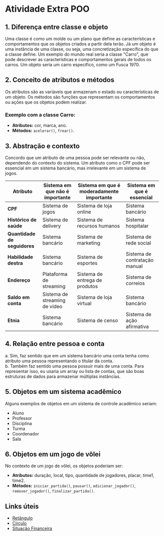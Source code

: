# Atividade Extra POO

## 1. Diferença entre classe e objeto

Uma classe é como um molde ou um plano que define as características e comportamentos que os objetos criados a partir dela terão. Já um objeto é uma instância de uma classe, ou seja, uma concretização específica do que a classe define. Um exemplo do mundo real seria a classe "Carro", que pode descrever as características e comportamentos gerais de todos os carros. Um objeto seria um carro específico, como um Fusca 1970.

## 2. Conceito de atributos e métodos

Os atributos são as variáveis que armazenam o estado ou características de um objeto. Os métodos são funções que representam os comportamentos ou ações que os objetos podem realizar.

### Exemplo com a classe Carro:
- **Atributos:** cor, marca, ano.
- **Métodos:** `acelerar()`, `frear()`.

## 3. Abstração e contexto

Concordo que um atributo de uma pessoa pode ser relevante ou não, dependendo do contexto do sistema. Um atributo como o CPF pode ser essencial em um sistema bancário, mas irrelevante em um sistema de jogos.

| Atributo               | Sistema em que não é importante | Sistema em que é moderadamente importante | Sistema em que é essencial    |
|------------------------|---------------------------------|------------------------------------------|-------------------------------|
| **CPF**                | Sistema de jogos                | Sistema de loja online                   | Sistema bancário               |
| **Histórico de saúde**  | Sistema de delivery             | Sistema de recursos humanos              | Sistema hospitalar             |
| **Quantidade de seguidores** | Sistema bancário         | Sistema de marketing                     | Sistema de rede social         |
| **Habilidade destra**   | Sistema bancário                | Sistema de esportes                      | Sistema de contratação manual  |
| **Endereço**            | Plataforma de streaming         | Sistema de entrega de produtos           | Sistema de correios            |
| **Saldo em conta**      | Sistema de streaming de vídeo   | Sistema de loja virtual                  | Sistema bancário               |
| **Etnia**               | Sistema bancário                | Sistema de censo                         | Sistema de ação afirmativa     |

## 4. Relação entre pessoa e conta

a. Sim, faz sentido que em um sistema bancário uma conta tenha como atributo uma pessoa representando o titular da conta.  
b. Também faz sentido uma pessoa possuir mais de uma conta. Para representar isso, eu usaria um array ou lista de contas, que são boas estruturas de dados para armazenar múltiplas instâncias.

## 5. Objetos em um sistema acadêmico

Alguns exemplos de objetos em um sistema de controle acadêmico seriam:

- Aluno
- Professor
- Disciplina
- Turma
- Coordenador
- Sala

## 6. Objetos em um jogo de vôlei

No contexto de um jogo de vôlei, os objetos poderiam ser:

- **Atributos:** duração, local, tipo, quantidade de jogadores, placar, time1, time2.
- **Métodos:** `iniciar_partida()`, `pausar()`, `adicionar_jogador()`, `remover_jogador()`, `finalizar_partida()`.

## Links úteis

- [Retângulo](https://github.com/KarolineRaianeSN/POO/blob/fad17d2d0904a0c2825d0e0b462994dbbeacdeb5/Exerc%C3%ADcio1/Retangulo.ts)
- [Círculo](https://github.com/KarolineRaianeSN/POO/blob/fad17d2d0904a0c2825d0e0b462994dbbeacdeb5/Exerc%C3%ADcio1/Circulo.ts)
- [Situação Financeira](https://github.com/KarolineRaianeSN/POO/blob/fad17d2d0904a0c2825d0e0b462994dbbeacdeb5/Exerc%C3%ADcio1/SituacaoFinanceira.ts)

